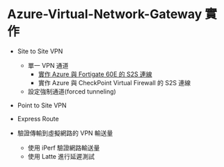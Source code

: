 # Azure-Virtual-Network-Gateway 實作

 - Site to Site VPN <br>
	- 單一 VPN 通道 <br>
		- [實作 Azure 與 Fortigate 60E 的 S2S 連線](https://github.com/BrianHsing/Azure-Virtual-Network-Gateway/tree/master/S2S/Fortigate) <br>
		- 實作 Azure 與 CheckPoint Virtual Firewall 的 S2S 連線
	- 設定強制通道(forced tunneling)<br>
 - Point to Site VPN <br>
	
 - Express Route <br>

 - 驗證傳輸到虛擬網路的 VPN 輸送量<br>
	- 使用 iPerf 驗證網路輸送量
	- 使用 Latte 進行延遲測試